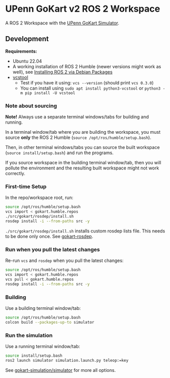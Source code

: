 # UPenn GoKart v2 ROS 2 Workspace

A ROS 2 Workspace with the [UPenn GoKart Simulator][gokart-simulation].


## Development

**Requirements:**
* Ubuntu 22.04
* A working installation of ROS 2 Humble (newer versions might work as well), see [Installing ROS 2 via Debian Packages][ros2-humble-debian-pkgs]
* [vcstool](https://github.com/dirk-thomas/vcstool)
  * Test if you have it using: `vcs --version` (should print `vcs 0.3.0`)
  * You can install using `sudo apt install python3-vcstool` or `python3 -m pip install -U vcstool`


### Note about sourcing

**Note!** Always use a separate terminal windows/tabs for building and running.

In a terminal window/tab where you are building the workspace, you must source **only** the ROS 2 Humble (`source /opt/ros/humble/setup.bash`).

Then, in other terminal windows/tabs you can source the built workspace (`source install/setup.bash`) and run the programs.

If you source workspace in the building terminal window/tab, then you will pollute the environment and the resulting built workspace might not work correctly.


### First-time Setup

In the repo/workspace root, run:
```bash
source /opt/ros/humble/setup.bash
vcs import < gokart.humble.repos
./src/gokart/rosdep/install.sh
rosdep install -i --from-paths src -y
```

`./src/gokart/rosdep/install.sh` installs custom rosdep lists file. This needs to be done only once.
See [gokart-rosdep].


### Run when you pull the latest changes

Re-run `vcs` and `rosdep` when you pull the latest changes:
```bash
source /opt/ros/humble/setup.bash
vcs import < gokart.humble.repos
vcs pull < gokart.humble.repos
rosdep install -i --from-paths src -y
```


### Building

Use a building terminal window/tab:
```bash
source /opt/ros/humble/setup.bash
colcon build --packages-up-to simulator
```


### Run the simulation

Use a running terminal window/tab:
```bash
source install/setup.bash
ros2 launch simulator simulation.launch.py teleop:=key
```

See [gokart-simulation/simulator] for more all options.


<!-- links references -->

[ev-grand-prix-autonomous]: https://evgrandprix.org/autonomous/

[ros2-humble-debian-pkgs]: https://docs.ros.org/en/humble/Installation/Ubuntu-Install-Debians.html

[gokart-rosdep]: https://github.com/mlab-upenn/gokart-rosdep

[gokart-simulation]: https://github.com/mlab-upenn/gokart-simulation

[gokart-simulation/simulator]: https://github.com/mlab-upenn/gokart-simulation/tree/main/simulator
